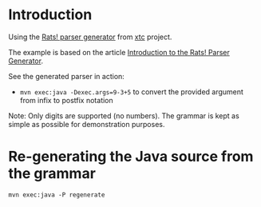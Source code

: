 # Introduction

Using the [Rats! parser generator](http://cs.nyu.edu/rgrimm/xtc/rats-intro.html)
from [xtc](http://cs.nyu.edu/rgrimm/xtc/) project.

The example is based on the article [Introduction to the Rats! Parser Generator](http://cs.nyu.edu/courses/fall11/CSCI-GA.2130-001/rats-intro.pdf).

See the generated parser in action:

- `mvn exec:java -Dexec.args=9-3+5` to convert the provided argument from infix to postfix notation

Note: Only digits are supported (no numbers). The grammar is kept as simple as possible for demonstration purposes.

# Re-generating the Java source from the grammar

`mvn exec:java -P regenerate`